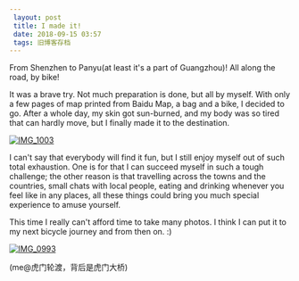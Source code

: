 ```yaml
---
 layout: post
 title: I made it!
 date: 2018-09-15 03:57
 tags: 旧博客存档
---
```

From Shenzhen to Panyu(at least it's a part of Guangzhou)! All along the road,
by bike!

It was a brave try. Not much preparation is done, but all by myself. With only
a few pages of map printed from Baidu Map, a bag and a bike, I decided to go.
After a whole day, my skin got sun-burned, and my body was so tired that can
hardly move, but I finally made it to the destination.

[![IMG_1003](http://imglf3.nosdn0.126.net/img/d3RhVFdGTXZTU3FWYjUvU0NEZTFhcGJyb1hkVFljbDExV2dzTXRzZUd2bjdiRnRTTFRCcVVnPT0.jpg)](http://imglf3.nosdn0.126.net/img/d3RhVFdGTXZTU3FWYjUvU0NEZTFhcGJyb1hkVFljbDExV2dzTXRzZUd2bjdiRnRTTFRCcVVnPT0.jpg)

I can't say that everybody will find it fun, but I still enjoy myself out of
such total exhaustion.  One is for that I can succeed myself in such a tough
challenge; the other reason is that travelling across the towns and the
countries, small chats with local people, eating and drinking whenever you
feel like in any places, all these things could bring you much special
experience to amuse yourself.

This time I really can't afford time to take many photos. I think I can put it
to my next bicycle journey and from then on. :)

[![IMG_0993](http://imglf5.nosdn0.126.net/img/d3RhVFdGTXZTU3FWYjUvU0NEZTFhajl1b2p1b2ZIcWNPZTRpbW05OEpOcnRzZ0JLaU12WTRnPT0.jpg)](http://imglf5.nosdn0.126.net/img/d3RhVFdGTXZTU3FWYjUvU0NEZTFhajl1b2p1b2ZIcWNPZTRpbW05OEpOcnRzZ0JLaU12WTRnPT0.jpg)

(me@虎门轮渡，背后是虎门大桥)

